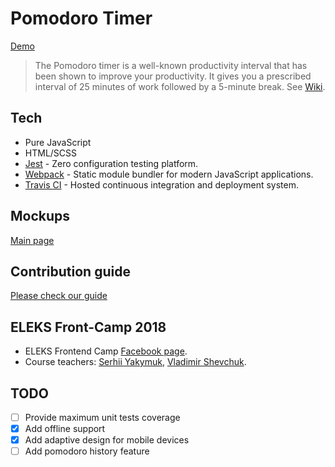 # Pomodoro Timer

[Demo](https://iliataboo.github.io/pomodoro/)

>The Pomodoro timer is a well-known productivity interval that has been shown to improve your productivity. It gives you a prescribed interval of 25 minutes of work followed by a 5-minute break. See [Wiki](https://en.wikipedia.org/wiki/Pomodoro_Technique).

## Tech

* Pure JavaScript 
* HTML/SCSS
* [Jest](https://jestjs.io) - Zero configuration testing platform.
* [Webpack](https://webpack.js.org/) - Static module bundler for modern JavaScript applications.
* [Travis CI](https://travis-ci.org/) - Hosted continuous integration and deployment system.

## Mockups

[Main page](https://wireframepro.mockflow.com/view/M6548c6686552e55d8af33a86d761a2ba1539675352238#/page/fa2b72f9ff7049b0af7ba1ecc4b8a9b5)

## Contribution guide

[Please check our guide](contributing.md)

## ELEKS Front-Camp 2018

* ELEKS Frontend Camp [Facebook page](https://www.facebook.com/groups/270300106928894/).
* Course teachers: [Serhii Yakymuk](https://github.com/serhii-yakymuk), [Vladimir Shevchuk](https://github.com/dosandk).

## TODO

- [ ] Provide maximum unit tests coverage
- [x] Add offline support
- [x] Add adaptive design for mobile devices
- [ ] Add pomodoro history feature
